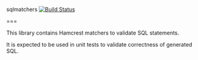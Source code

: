 sqlmatchers [![Build Status](https://travis-ci.org/monrealis/hamcrest-sqlmatchers.svg?branch=master)](https://travis-ci.org/monrealis/hamcrest-sqlmatchers)

===

This library contains Hamcrest matchers to validate SQL statements.

It is expected to be used in unit tests to validate correctness of generated SQL.